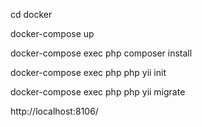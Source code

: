 
cd docker

docker-compose up

docker-compose exec php composer install

docker-compose exec php php yii init

docker-compose exec php php yii migrate


http://localhost:8106/